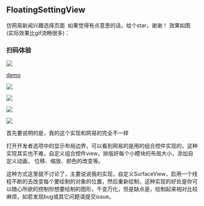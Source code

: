 ## FloatingSettingView
仿网易新闻兴趣选择页面  如果觉得有点意思的话，给个star，谢谢！
效果如图(实际效果比gif流畅很多)：

### 扫码体验

![](https://github.com/ChaserSheng/FloatingSettingView/blob/master/FloatingSettingView/floating.png)

[demo](https://fir.im/7t15)

![](https://github.com/ChaserSheng/FloatingSettingView/blob/master/FloatingSettingView/floating2.gif)

![](https://github.com/ChaserSheng/FloatingSettingView/blob/master/FloatingSettingView/floating1.jpeg)

![](https://github.com/ChaserSheng/FloatingSettingView/blob/master/FloatingSettingView/floating2.jpeg)

![](https://github.com/ChaserSheng/FloatingSettingView/blob/master/FloatingSettingView/floating3.jpeg)


首先要说明的是，我的这个实现和网易的完全不一样

打开开发者选项中的显示布局边界，可以看到网易的是用的组合控件实现的，这种实现其实也不难，自定义组合控件view，排版好每个小模块的布局大小，添加自定义动画，
位移、缩放、颜色的改变等。

这种方式这里就不讨论了，主要说说我的实现，自定义SurfaceView，启用一个线程不断的去改变每个要绘制的对象的位置，然后重新绘制，这种实现的好处是你可以随心所欲的控制你想要绘制的图形，千变万化，但是缺点是，绘制起来相对比较麻烦，如若发现bug或其它问题请提交issue。


